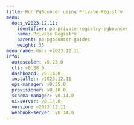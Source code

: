 ```yaml
---
title: Run PgBouncer using Private Registry
menu:
  docs_v2023.12.11:
    identifier: pb-private-registry-pgbouncer
    name: Private Registry
    parent: pb-pgbouncer-guides
    weight: 35
menu_name: docs_v2023.12.11
info:
  autoscaler: v0.23.0
  cli: v0.38.0
  dashboard: v0.14.0
  installer: v2023.12.11
  ops-manager: v0.25.0
  provisioner: v0.38.0
  schema-manager: v0.14.0
  ui-server: v0.14.0
  version: v2023.12.11
  webhook-server: v0.14.0
---
```


